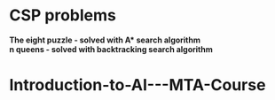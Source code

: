 # CSP problems


<b>The eight puzzle - solved with A* search algorithm</b><br>
<b>n queens - solved with backtracking search algorithm </b><br>


# Introduction-to-AI---MTA-Course
